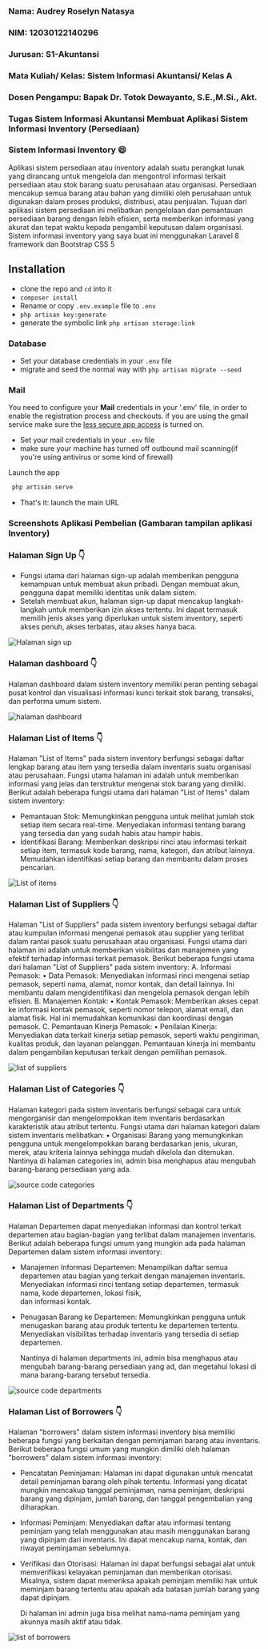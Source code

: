 
### Nama: Audrey Roselyn Natasya
### NIM: 12030122140296
### Jurusan: S1-Akuntansi
### Mata Kuliah/ Kelas: Sistem Informasi Akuntansi/ Kelas A
### Dosen Pengampu: Bapak Dr. Totok Dewayanto, S.E.,M.Si., Akt.

### Tugas Sistem Informasi Akuntansi Membuat Aplikasi Sistem Informasi Inventory (Persediaan)

### Sistem Informasi Inventory 😄
Aplikasi sistem persediaan atau inventory adalah suatu perangkat lunak yang dirancang untuk mengelola dan mengontrol informasi terkait persediaan atau stok barang suatu perusahaan atau organisasi. Persediaan mencakup semua barang atau bahan yang dimiliki oleh perusahaan untuk digunakan dalam proses produksi, distribusi, atau penjualan.
Tujuan dari aplikasi sistem persediaan ini melibatkan pengelolaan dan pemantauan persediaan barang dengan lebih efisien, serta memberikan informasi yang akurat dan tepat waktu kepada pengambil keputusan dalam organisasi.
Sistem informasi inventory yang saya buat ini menggunakan Laravel 8 framework dan Bootstrap CSS 5

## Installation

* clone the repo and `cd` into it
* `composer install`
* Rename or copy `.env.example` file to `.env`
* `php artisan key:generate`
* generate the symbolic link `php artisan storage:link`

### Database

* Set your database credentials in your `.env` file
* migrate and seed the normal way with `php artisan migrate --seed`

 ### Mail

You need to configure your **Mail** credentials in your '.env' file, in order to enable the registration process and checkouts. if you are using the gmail service
make sure the [less secure app access](https://myaccount.google.com/lesssecureapps) is turned on.

* Set your mail credentials in your `.env` file
* make sure your machine has turned off outbound mail scanning(if you're using antivirus or some kind of firewall)

Launch the app
```bash
 php artisan serve
 ```
- That's it: launch the main URL

### Screenshots Aplikasi Pembelian (Gambaran tampilan aplikasi Inventory)

### Halaman Sign Up 👇
-	Fungsi utama dari halaman sign-up adalah memberikan pengguna kemampuan untuk membuat akun pribadi. Dengan membuat akun, pengguna dapat memiliki identitas unik dalam sistem.
-	Setelah membuat akun, halaman sign-up dapat mencakup langkah-langkah untuk memberikan izin akses tertentu. Ini dapat termasuk memilih jenis akses yang diperlukan untuk sistem inventory, seperti akses penuh, akses terbatas, atau akses hanya baca.
  
![Halaman sign up](https://github.com/AudreyNatasya/Audrey-Roselyn-Natasya-12030122140296-Sistem-Informasi-Akuntansi-Aplikasi-Inventory-Kelas-A/assets/152130643/3c8fcd0a-774b-421d-a45a-1fdd87d4bb19)

### Halaman dashboard 👇
Halaman dashboard dalam sistem inventory memiliki peran penting sebagai pusat kontrol dan visualisasi informasi kunci terkait stok barang, transaksi, dan performa umum sistem.

![halaman dashboard](https://github.com/AudreyNatasya/Audrey-Roselyn-Natasya-12030122140296-Sistem-Informasi-Akuntansi-Aplikasi-Inventory-Kelas-A/assets/152130643/2bb774af-e05b-47d4-8d31-5bb2e77578b8)

### Halaman List of Items 👇
Halaman "List of Items" pada sistem inventory berfungsi sebagai daftar lengkap barang atau item yang tersedia dalam inventaris suatu organisasi atau perusahaan. Fungsi utama halaman ini adalah untuk memberikan informasi yang jelas dan terstruktur mengenai stok barang yang dimiliki. Berikut adalah beberapa fungsi utama dari halaman "List of Items" dalam sistem inventory:
-	Pemantauan Stok: Memungkinkan pengguna untuk melihat jumlah stok setiap item secara real-time. Menyediakan informasi tentang barang yang tersedia dan yang sudah habis atau hampir habis.
-	Identifikasi Barang: Memberikan deskripsi rinci atau informasi terkait setiap item, termasuk kode barang, nama, kategori, dan atribut lainnya. Memudahkan identifikasi setiap barang dan membantu dalam proses pencarian.

![List of items](https://github.com/AudreyNatasya/Audrey-Roselyn-Natasya-12030122140296-Sistem-Informasi-Akuntansi-Aplikasi-Inventory-Kelas-A/assets/152130643/b65be16e-6f58-4754-bb1d-8a9644c70d55)

### Halaman List of Suppliers 👇
Halaman "List of Suppliers" pada sistem inventory berfungsi sebagai daftar atau kumpulan informasi mengenai pemasok atau supplier yang terlibat dalam rantai pasok suatu perusahaan atau organisasi. Fungsi utama dari halaman ini adalah untuk memberikan visibilitas dan manajemen yang efektif terhadap informasi terkait pemasok. Berikut beberapa fungsi utama dari halaman "List of Suppliers" pada sistem inventory:
A.	Informasi Pemasok:
•	Data Pemasok: Menyediakan informasi rinci mengenai setiap pemasok, seperti nama, alamat, nomor kontak, dan detail lainnya. Ini membantu dalam mengidentifikasi dan mengelola pemasok dengan lebih efisien.
B.	Manajemen Kontak:
•	Kontak Pemasok: Memberikan akses cepat ke informasi kontak pemasok, seperti nomor telepon, alamat email, dan alamat fisik. Hal ini memudahkan komunikasi dan koordinasi dengan pemasok.
C.	Pemantauan Kinerja Pemasok:
•	Penilaian Kinerja: Menyediakan data terkait kinerja setiap pemasok, seperti waktu pengiriman, kualitas produk, dan layanan pelanggan. Pemantauan kinerja ini membantu dalam pengambilan keputusan terkait dengan pemilihan pemasok.

![list of suppliers](https://github.com/AudreyNatasya/Audrey-Roselyn-Natasya-12030122140296-Sistem-Informasi-Akuntansi-Aplikasi-Inventory-Kelas-A/assets/152130643/a0dbf320-81d7-42ed-8622-6e982bdc22f0)

### Halaman List of Categories 👇
Halaman kategori pada sistem inventaris berfungsi sebagai cara untuk mengorganisir dan mengelompokkan item inventaris berdasarkan karakteristik atau atribut tertentu. Fungsi utama dari halaman kategori dalam sistem inventaris melibatkan:
•	Organisasi Barang yang memungkinkan pengguna untuk mengelompokkan barang berdasarkan jenis, ukuran, merek, atau kriteria lainnya sehingga mudah dikelola dan ditemukan.
Nantinya di halaman categories ini, admin bisa menghapus atau mengubah barang-barang persediaan yang ada.

![source code categories](https://github.com/AudreyNatasya/Audrey-Roselyn-Natasya-12030122140296-Sistem-Informasi-Akuntansi-Aplikasi-Inventory-Kelas-A/assets/152130643/c4d38c1f-e706-45e7-a3e8-9f59279ca425)

### Halaman List of Departments 👇
Halaman Departemen dapat menyediakan informasi dan kontrol terkait departemen atau bagian-bagian yang terlibat dalam manajemen inventaris. Berikut adalah beberapa fungsi umum yang mungkin ada pada halaman Departemen dalam sistem informasi inventory:
- Manajemen Informasi Departemen:
  Menampilkan daftar semua departemen atau bagian yang terkait dengan manajemen inventaris. Menyediakan informasi rinci tentang setiap departemen, termasuk nama, kode departemen, lokasi fisik,  
  dan informasi kontak.
- Penugasan Barang ke Departemen:
  Memungkinkan pengguna untuk menugaskan barang atau produk tertentu ke departemen tertentu.
  Menyediakan visibilitas terhadap inventaris yang tersedia di setiap departemen.
  
  Nantinya di halaman departments ini, admin bisa menghapus atau mengubah barang-barang persediaan yang ad, dan megetahui lokasi di mana barang-barang tersebut tersedia.

![source code departments](https://github.com/AudreyNatasya/Audrey-Roselyn-Natasya-12030122140296-Sistem-Informasi-Akuntansi-Aplikasi-Inventory-Kelas-A/assets/152130643/b6a710a0-7995-451e-934b-90e27f671fd8)

### Halaman List of Borrowers 👇
Halaman "borrowers" dalam sistem informasi inventory bisa memiliki beberapa fungsi yang berkaitan dengan peminjaman barang atau inventaris. Berikut beberapa fungsi umum yang mungkin dimiliki oleh halaman "borrowers" dalam sistem informasi inventory:
-	Pencatatan Peminjaman:
  Halaman ini dapat digunakan untuk mencatat detail peminjaman barang oleh pihak tertentu. Informasi yang dicatat mungkin mencakup tanggal peminjaman, nama peminjam, deskripsi barang yang 
  dipinjam, jumlah barang, dan tanggal pengembalian yang diharapkan.
-	Informasi Peminjam:
  Menyediakan daftar atau informasi tentang peminjam yang telah menggunakan atau masih menggunakan barang yang dipinjam dari inventaris. Ini dapat mencakup nama, kontak, dan riwayat peminjaman 
  sebelumnya.
-	Verifikasi dan Otorisasi:
  Halaman ini dapat berfungsi sebagai alat untuk memverifikasi kelayakan peminjaman dan memberikan otorisasi.
 	Misalnya, sistem dapat memeriksa apakah peminjam memiliki hak untuk meminjam barang tertentu atau apakah ada batasan jumlah barang yang dapat dipinjam.

 	Di halaman ini admin juga bisa melihat nama-nama peminjam yang akunnya masih aktif atau tidak.

![list of borrowers](https://github.com/AudreyNatasya/Audrey-Roselyn-Natasya-12030122140296-Sistem-Informasi-Akuntansi-Aplikasi-Inventory-Kelas-A/assets/152130643/7d412f16-4e56-4f8b-9ec5-71c7957e6d3a)




